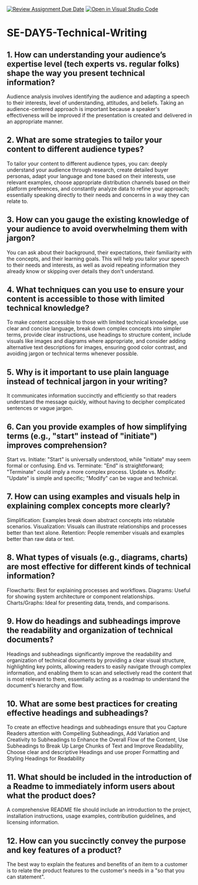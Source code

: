 [![Review Assignment Due Date](https://classroom.github.com/assets/deadline-readme-button-22041afd0340ce965d47ae6ef1cefeee28c7c493a6346c4f15d667ab976d596c.svg)](https://classroom.github.com/a/zsAR-pyY)
[![Open in Visual Studio Code](https://classroom.github.com/assets/open-in-vscode-2e0aaae1b6195c2367325f4f02e2d04e9abb55f0b24a779b69b11b9e10269abc.svg)](https://classroom.github.com/online_ide?assignment_repo_id=16170788&assignment_repo_type=AssignmentRepo)
# SE-DAY5-Technical-Writing
## 1. How can understanding your audience’s expertise level (tech experts vs. regular folks) shape the way you present technical information?

Audience analysis involves identifying the audience and adapting a speech to their interests, level of understanding, attitudes, and beliefs. Taking an audience-centered approach is important because a speaker's effectiveness will be improved if the presentation is created and delivered in an appropriate manner.


## 2. What are some strategies to tailor your content to different audience types?

To tailor your content to different audience types, you can: deeply understand your audience through research, create detailed buyer personas, adapt your language and tone based on their interests, use relevant examples, choose appropriate distribution channels based on their platform preferences, and constantly analyze data to refine your approach; essentially speaking directly to their needs and concerns in a way they can relate to. 



## 3. How can you gauge the existing knowledge of your audience to avoid overwhelming them with jargon?

You can ask about their background, their expectations, their familiarity with the concepts, and their learning goals. This will help you tailor your speech to their needs and interests, as well as avoid repeating information they already know or skipping over details they don't understand.

## 4. What techniques can you use to ensure your content is accessible to those with limited technical knowledge?

To make content accessible to those with limited technical knowledge, use clear and concise language, break down complex concepts into simpler terms, provide clear instructions, use headings to structure content, include visuals like images and diagrams where appropriate, and consider adding alternative text descriptions for images, ensuring good color contrast, and avoiding jargon or technical terms whenever possible. 


## 5. Why is it important to use plain language instead of technical jargon in your writing?



It communicates information succinctly and efficiently so that readers understand the message quickly, without having to decipher complicated sentences or vague jargon.


## 6. Can you provide examples of how simplifying terms (e.g., "start" instead of "initiate") improves comprehension?

 Start vs. Initiate: "Start" is universally understood, while "initiate" may seem formal or confusing. End vs. Terminate: "End" is straightforward; "Terminate" could imply a more complex process. Update vs. Modify: "Update" is simple and specific; "Modify" can be vague and technical.

## 7. How can using examples and visuals help in explaining complex concepts more clearly?

Simplification: Examples break down abstract concepts into relatable scenarios. Visualization: Visuals can illustrate relationships and processes better than text alone. Retention: People remember visuals and examples better than raw data or text.

## 8. What types of visuals (e.g., diagrams, charts) are most effective for different kinds of technical information?

Flowcharts: Best for explaining processes and workflows. Diagrams: Useful for showing system architecture or component relationships. Charts/Graphs: Ideal for presenting data, trends, and comparisons.

## 9. How do headings and subheadings improve the readability and organization of technical documents?

Headings and subheadings significantly improve the readability and organization of technical documents by providing a clear visual structure, highlighting key points, allowing readers to easily navigate through complex information, and enabling them to scan and selectively read the content that is most relevant to them, essentially acting as a roadmap to understand the document's hierarchy and flow. 


## 10. What are some best practices for creating effective headings and subheadings?

To create an effective headings and subheadings ensure that you Capture Readers attention with Compelling Subheadings, Add Variation and Creativity to Subheadings to Enhance the Overall Flow of the Content, Use Subheadings to Break Up Large Chunks of Text and Improve Readability, Choose clear and descriptive Headings and use proper Formatting and Styling Headings for Readability


## 11. What should be included in the introduction of a Readme to immediately inform users about what the product does?

A comprehensive README file should include an introduction to the project, installation instructions, usage examples, contribution guidelines, and licensing information.

## 12. How can you succinctly convey the purpose and key features of a product?

The best way to explain the features and benefits of an item to a customer is to relate the product features to the customer's needs in a "so that you can statement".
